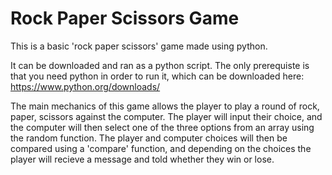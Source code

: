 # Rock Paper Scissors Game

This is a basic 'rock paper scissors' game made using python. 

It can be downloaded and ran as a python script. The only prerequiste is that you need python in order to run it, which can be downloaded here: https://www.python.org/downloads/

The main mechanics of this game allows the player to play a round of rock, paper, scissors against the computer. The player will input their choice, and the computer will then select one of the three options from an array using the random function. The player and computer choices will then be compared using a 'compare' function, and depending on the choices the player will recieve a message and told whether they win or lose.
